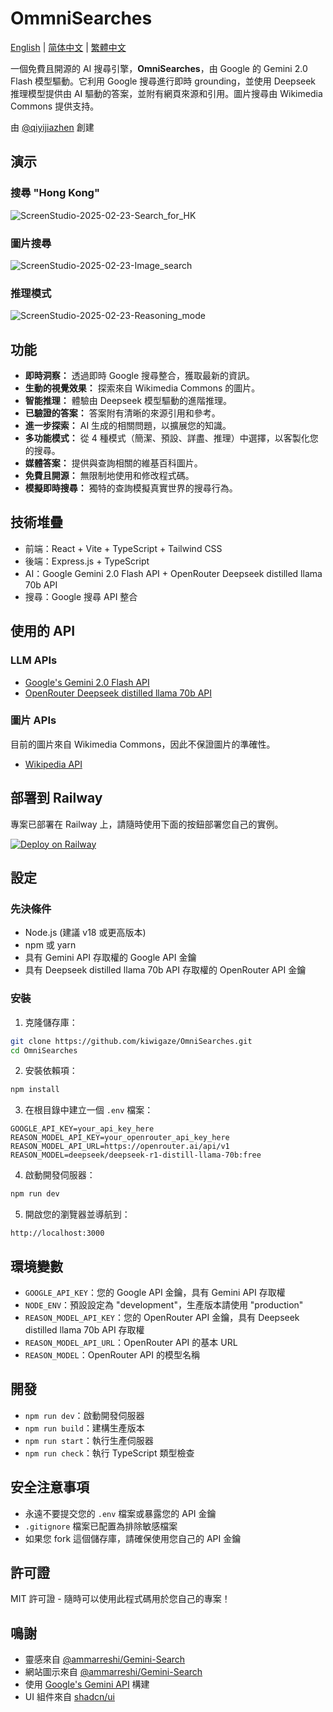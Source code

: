 # OmmniSearches
[English](../README.md) | [简体中文](./README-zh.md) | [繁體中文](./README-zh-hk.md)

一個免費且開源的 AI 搜尋引擎，**OmniSearches**，由 Google 的 Gemini 2.0 Flash 模型驅動。它利用 Google 搜尋進行即時 grounding，並使用 Deepseek 推理模型提供由 AI 驅動的答案，並附有網頁來源和引用。圖片搜尋由 Wikimedia Commons 提供支持。

由 [@qiyijiazhen](https://www.qiyijiazhen.com/) 創建

## 演示
### 搜尋 "Hong Kong"
![ScreenStudio-2025-02-23-Search_for_HK](./HongKong_en.gif)
### 圖片搜尋
![ScreenStudio-2025-02-23-Image_search](./ImageSearch.gif)
### 推理模式
![ScreenStudio-2025-02-23-Reasoning_mode](./ReasoningMode.gif)

## 功能

- **即時洞察：** 透過即時 Google 搜尋整合，獲取最新的資訊。
- **生動的視覺效果：** 探索來自 Wikimedia Commons 的圖片。
- **智能推理：** 體驗由 Deepseek 模型驅動的進階推理。
- **已驗證的答案：** 答案附有清晰的來源引用和參考。
- **進一步探索：** AI 生成的相關問題，以擴展您的知識。
- **多功能模式：** 從 4 種模式（簡潔、預設、詳盡、推理）中選擇，以客製化您的搜尋。
- **媒體答案：** 提供與查詢相關的維基百科圖片。
- **免費且開源：** 無限制地使用和修改程式碼。
- **模擬即時搜尋：** 獨特的查詢模擬真實世界的搜尋行為。

## 技術堆疊

- 前端：React + Vite + TypeScript + Tailwind CSS
- 後端：Express.js + TypeScript
- AI：Google Gemini 2.0 Flash API + OpenRouter Deepseek distilled llama 70b API
- 搜尋：Google 搜尋 API 整合

## 使用的 API
### LLM APIs
- [Google's Gemini 2.0 Flash API](https://ai.google.dev/)
- [OpenRouter Deepseek distilled llama 70b API](https://openrouter.ai/deepseek/deepseek-r1-distill-llama-70b:free)

### 圖片 APIs
目前的圖片來自 Wikimedia Commons，因此不保證圖片的準確性。
- [Wikipedia API](https://commons.wikimedia.org)

## 部署到 Railway

專案已部署在 Railway 上，請隨時使用下面的按鈕部署您自己的實例。

[![Deploy on Railway](https://railway.app/button.svg)](https://railway.app/new/template?template=https://github.com/kiwigaze/OmniSearches)

## 設定

### 先決條件

- Node.js (建議 v18 或更高版本)
- npm 或 yarn
- 具有 Gemini API 存取權的 Google API 金鑰
- 具有 Deepseek distilled llama 70b API 存取權的 OpenRouter API 金鑰

### 安裝

1. 克隆儲存庫：

  ```bash
  git clone https://github.com/kiwigaze/OmniSearches.git
  cd OmniSearches
  ```

2. 安裝依賴項：

  ```bash
  npm install
  ```

3. 在根目錄中建立一個 `.env` 檔案：

  ```
  GOOGLE_API_KEY=your_api_key_here
  REASON_MODEL_API_KEY=your_openrouter_api_key_here
  REASON_MODEL_API_URL=https://openrouter.ai/api/v1
  REASON_MODEL=deepseek/deepseek-r1-distill-llama-70b:free
  ```

4. 啟動開發伺服器：

  ```bash
  npm run dev
  ```

5. 開啟您的瀏覽器並導航到：
  ```
  http://localhost:3000
  ```

## 環境變數

- `GOOGLE_API_KEY`：您的 Google API 金鑰，具有 Gemini API 存取權
- `NODE_ENV`：預設設定為 "development"，生產版本請使用 "production"
- `REASON_MODEL_API_KEY`：您的 OpenRouter API 金鑰，具有 Deepseek distilled llama 70b API 存取權
- `REASON_MODEL_API_URL`：OpenRouter API 的基本 URL
- `REASON_MODEL`：OpenRouter API 的模型名稱

## 開發

- `npm run dev`：啟動開發伺服器
- `npm run build`：建構生產版本
- `npm run start`：執行生產伺服器
- `npm run check`：執行 TypeScript 類型檢查

## 安全注意事項

- 永遠不要提交您的 `.env` 檔案或暴露您的 API 金鑰
- `.gitignore` 檔案已配置為排除敏感檔案
- 如果您 fork 這個儲存庫，請確保使用您自己的 API 金鑰

## 許可證

MIT 許可證 - 隨時可以使用此程式碼用於您自己的專案！

## 鳴謝

- 靈感來自 [@ammarreshi/Gemini-Search](https://github.com/ammaarreshi/Gemini-Search)
- 網站圖示來自 [@ammarreshi/Gemini-Search](https://github.com/ammaarreshi/Gemini-Search)
- 使用 [Google's Gemini API](https://ai.google.dev/) 構建
- UI 組件來自 [shadcn/ui](https://ui.shadcn.com/)
